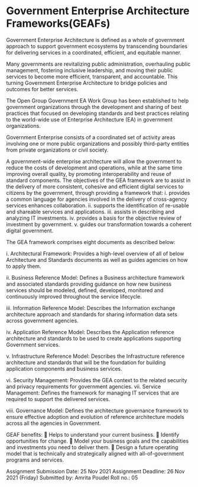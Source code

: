 # Government Enterprise Architecture Frameworks(GEAFs)
Government Enterprise Architecture is defined as a whole of government approach to support government ecosystems by transcending boundaries for delivering services in a coordinated, efficient, and equitable manner. 

Many governments are revitalizing public administration, overhauling public management, fostering inclusive leadership, and moving their public services to become more efficient, transparent, and accountable. This turning Government Enterprise Architecture to bridge policies and outcomes for better services.

The Open Group Government EA Work Group has been established to help government organizations through the development and sharing of best practices that focused on developing standards and best practices relating to the world-wide use of Enterprise Architecture (EA) in government organizations.

Government Enterprise consists of a coordinated set of activity areas involving one or more public organizations and possibly third-party entities from private organizations or civil society.


A government-wide enterprise architecture will allow the government to reduce the costs of development and operations, while at the same time improving overall quality, by promoting interoperability and reuse of standard components.
 The objectives of the GEA framework are to assist in the delivery of more consistent, cohesive and efficient digital services to citizens by the government, through providing a framework that:
i. provides a common language for agencies involved in the delivery of cross-agency services enhances collaboration.
ii. supports the identification of re-usable and shareable services and applications.
iii. assists in describing and analyzing IT investments.
iv. provides a basis for the objective review of investment by government.
v. guides our transformation towards a coherent digital government.

The GEA framework comprises eight documents as described below:

i. Architectural Framework: Provides a high-level overview of all of below Architecture and Standards documents as well as guides agencies on how to apply them.

ii. Business Reference Model: Defines a Business architecture framework and associated standards providing guidance on how new business services should be modeled, defined, developed, monitored and continuously improved throughout the service lifecycle.

iii. Information Reference Model: Describes the Information exchange architecture approach and standards for sharing information data sets across government agencies.

iv.	Application Reference Model: Describes the Application reference architecture and standards to be used to create applications supporting Government services.

v. Infrastructure Reference Model: Describes the Infrastructure reference architecture and standards that will be the foundation for building application components and business services.

vi. Security Management: Provides the GEA context to the related security and privacy requirements for government agencies.
vii. Service Management: Defines the framework for managing IT services that are required to support the delivered services.

viii. Governance Model: Defines the architecture governance framework to ensure effective adoption and evolution of reference architecture models across all the agencies in Government.

GEAF benefits:
	Helps to understand your current business.
	Identify opportunities for change.
	Model your business goals and the capabilities and investments you need to deliver them.
	Design a future operating model that is technically and strategically aligned with all-of-government programs and services.

Assignment Submission Date: 25 Nov 2021
Assignment Deadline: 26 Nov 2021 (Friday)
Submitted by: Amrita Poudel
Roll no.: 05

